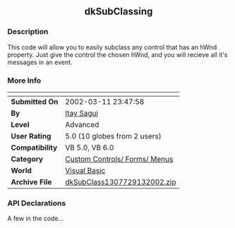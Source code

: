 ﻿<div align="center">

## dkSubClassing


</div>

### Description

This code will allow you to easily subclass any control that has an hWnd property. Just give the control the chosen hWnd, and you will recieve all it's messages in an event.
 
### More Info
 


<span>             |<span>
---                |---
**Submitted On**   |2002-03-11 23:47:58
**By**             |[Itay Sagui](https://github.com/Planet-Source-Code/PSCIndex/blob/master/ByAuthor/itay-sagui.md)
**Level**          |Advanced
**User Rating**    |5.0 (10 globes from 2 users)
**Compatibility**  |VB 5\.0, VB 6\.0
**Category**       |[Custom Controls/ Forms/  Menus](https://github.com/Planet-Source-Code/PSCIndex/blob/master/ByCategory/custom-controls-forms-menus__1-4.md)
**World**          |[Visual Basic](https://github.com/Planet-Source-Code/PSCIndex/blob/master/ByWorld/visual-basic.md)
**Archive File**   |[dkSubClass1307729132002\.zip](https://github.com/Planet-Source-Code/itay-sagui-dksubclassing__1-38968/archive/master.zip)

### API Declarations

A few in the code...





